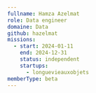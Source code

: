 ```yaml
---
fullname: Hamza Azelmat
role: Data engineer
domaine: Data
github: hazelmat
missions:
  - start: 2024-01-11
    end: 2024-12-31
    status: independent
    startups:
      - longuevieauxobjets
memberType: beta
---
```

